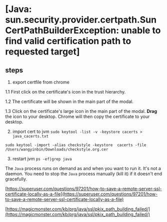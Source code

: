 # [Java: sun.security.provider.certpath.SunCertPathBuilderException: unable to find valid certification path to requested target]


## steps

1. export certfile from chrome  

1.1 First click on the certificate's icon in the trust hierarchy.

1.2 The certificate will be shown in the main part of the modal.

1.3  Click on the certificate's large icon in the main part of the modal. **Drag** the icon to your desktop. Chrome will then copy the certificate to your desktop.

2. import cert to jvm
`sudo keytool -list -v -keystore cacerts > java_cacerts.txt`

`sudo keytool -import -alias checkstyle -keystore  cacerts -file /Users/wangyinbin/Downloads/checkstyle.org.cer`

3. restart jvm
`ps -ef|grep java`




The `Java` process runs on demand as and when you want to run it. It's not a daemon. You need to stop the `Java` process manually (kill it) if it doesn't end gracefully.

[https://superuser.com/questions/97201/how-to-save-a-remote-server-ssl-certificate-locally-as-a-file](https://superuser.com/questions/97201/how-to-save-a-remote-server-ssl-certificate-locally-as-a-file)


[https://magicmonster.com/kb/prg/java/ssl/pkix_path_building_failed/](https://magicmonster.com/kb/prg/java/ssl/pkix_path_building_failed/)






